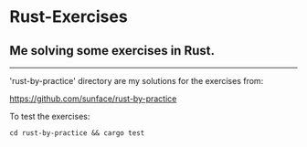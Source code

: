 # Rust-Exercises
Me solving some exercises in Rust.
---
---
'rust-by-practice' directory are my solutions for the exercises from:

https://github.com/sunface/rust-by-practice

To test the exercises:
```
cd rust-by-practice && cargo test
```